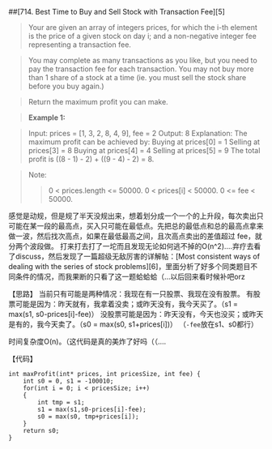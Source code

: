 ##[714. Best Time to Buy and Sell Stock with Transaction Fee][5]


> Your are given an array of integers prices, for which the i-th element is the price of a given stock on day i; and a non-negative integer fee representing a transaction fee.

>You may complete as many transactions as you like, but you need to pay the transaction fee for each transaction. You may not buy more than 1 share of a stock at a time (ie. you must sell the stock share before you buy again.)

>Return the maximum profit you can make.

>**Example 1:**

>Input: prices = [1, 3, 2, 8, 4, 9], fee = 2
>Output: 8
>Explanation: The maximum profit can be achieved by:
>Buying at prices[0] = 1
>Selling at prices[3] = 8
>Buying at prices[4] = 4
>Selling at prices[5] = 9
>The total profit is ((8 - 1) - 2) + ((9 - 4) - 2) = 8.

>Note:
>   >0 < prices.length <= 50000.
>   >0 < prices[i] < 50000.
>   >0 <= fee < 50000.

感觉是动规，但是规了半天没规出来，想着划分成一个一个的上升段，每次卖出只可能在某一段的最高点，买入只可能在最低点。先把总的最低点和总的最高点拿来做一波，然后找次高点，如果在最低最高之间，且次高点卖出的差值超过 fee，就分两个波段做。
打来打去打了一坨而且发现无论如何逃不掉的O(n^2)....弃疗去看了discuss，然后发现了一篇超级无敌厉害的详解帖：[Most consistent ways of dealing with the series of stock problems][6]，里面分析了好多个同类题目不同条件的情况，而我果断的只看了这一题蛤蛤蛤（...以后回来看时候补吧orz

【思路】
当前只有可能是两种情况：我现在有一只股票、我现在没有股票。
有股票可能是因为：昨天就有，我拿着没卖；或昨天没有，我今天买了。（s1 = max(s1, s0-prices[i]-fee)）
没股票可能是因为：昨天没有，今天也没买；或昨天是有的，我今天卖了。（s0 = max(s0, s1+prices[i])）
（`-fee`放在s1、s0都行）

时间复杂度O(n)。（这代码是真的美炸了好吗（（....

【代码】
```
int maxProfit(int* prices, int pricesSize, int fee) {
	int s0 = 0, s1 = -100010;
	for(int i = 0; i < pricesSize; i++)
	{
		int tmp = s1;
		s1 = max(s1,s0-prices[i]-fee);
		s0 = max(s0, tmp+prices[i]);
	}
	return s0;
}
```